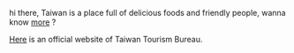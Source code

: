 hi there, Taiwan is a place full of delicious foods and friendly people,
wanna know [more](https://en.wikipedia.org/wiki/Taiwan) ?

[Here](https://eng.taiwan.net.tw/) is an official website of Taiwan Tourism Bureau.